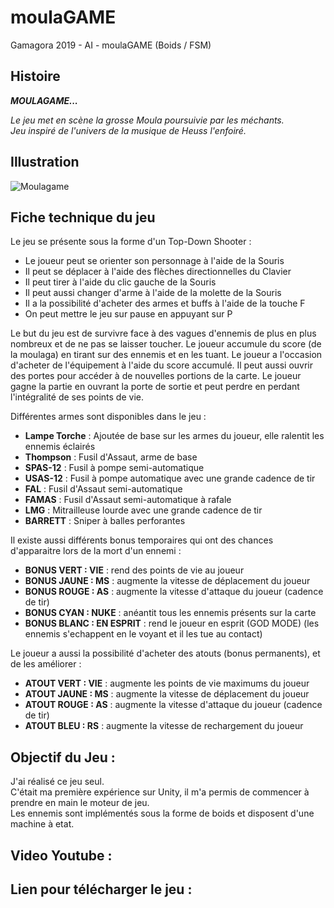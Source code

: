 # moulaGAME
Gamagora 2019 - AI - moulaGAME (Boids / FSM)

## Histoire

***MOULAGAME...***

*Le jeu met en scène la grosse Moula poursuivie par les méchants.*<br>
*Jeu inspiré de l'univers de la musique de Heuss l'enfoiré.*

## Illustration

![Moulagame](Moulagame.png)

## Fiche technique du jeu

Le jeu se présente sous la forme d'un Top-Down Shooter :
- Le joueur peut se orienter son personnage à l'aide de la Souris
- Il peut se déplacer à l'aide des flèches directionnelles du Clavier
- Il peut tirer à l'aide du clic gauche de la Souris
- Il peut aussi changer d'arme à l'aide de la molette de la Souris
- Il a la possibilité d'acheter des armes et buffs à l'aide de la touche F
- On peut mettre le jeu sur pause en appuyant sur P

Le but du jeu est de survivre face à des vagues d'ennemis de plus en plus nombreux et de ne pas se laisser toucher. 
Le joueur accumule du score (de la moulaga) en tirant sur des ennemis et en les tuant.
Le joueur a l'occasion d'acheter de l'équipement à l'aide du score accumulé.
Il peut aussi ouvrir des portes pour accéder à de nouvelles portions de la carte.
Le joueur gagne la partie en ouvrant la porte de sortie et peut perdre en perdant l'intégralité de ses points de vie.

Différentes armes sont disponibles dans le jeu : 
- **Lampe Torche** : Ajoutée de base sur les armes du joueur, elle ralentit les ennemis éclairés
- **Thompson** : Fusil d'Assaut, arme de base
- **SPAS-12** : Fusil à pompe semi-automatique
- **USAS-12** : Fusil à pompe automatique avec une grande cadence de tir
- **FAL** : Fusil d'Assaut semi-automatique
- **FAMAS** : Fusil d'Assaut semi-automatique à rafale
- **LMG** : Mitrailleuse lourde avec une grande cadence de tir
- **BARRETT** : Sniper à balles perforantes

Il existe aussi différents bonus temporaires qui ont des chances d'apparaitre lors de la mort d'un ennemi :
- **BONUS VERT : VIE** : rend des points de vie au joueur
- **BONUS JAUNE : MS** : augmente la vitesse de déplacement du joueur
- **BONUS ROUGE : AS** : augmente la vitesse d'attaque du joueur (cadence de tir)
- **BONUS CYAN : NUKE** : anéantit tous les ennemis présents sur la carte
- **BONUS BLANC : EN ESPRIT** : rend le joueur en esprit (GOD MODE) (les ennemis s'echappent en le voyant et il les tue au contact)

Le joueur a aussi la possibilité d'acheter des atouts (bonus permanents), et de les améliorer :
- **ATOUT VERT : VIE** : augmente les points de vie maximums du joueur
- **ATOUT JAUNE : MS** : augmente la vitesse de déplacement du joueur
- **ATOUT ROUGE : AS** : augmente la vitesse d'attaque du joueur (cadence de tir)
- **ATOUT BLEU : RS** : augmente la vitesse de rechargement du joueur

## Objectif du Jeu : 

J'ai réalisé ce jeu seul.<br>
C'était ma première expérience sur Unity, il m'a permis de commencer à prendre en main le moteur de jeu.<br>
Les ennemis sont implémentés sous la forme de boids et disposent d'une machine à etat.

## Video Youtube :

## Lien pour télécharger le jeu :
